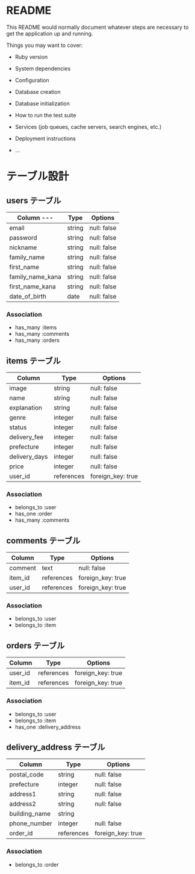# README

This README would normally document whatever steps are necessary to get the
application up and running.

Things you may want to cover:

* Ruby version

* System dependencies

* Configuration

* Database creation

* Database initialization

* How to run the test suite

* Services (job queues, cache servers, search engines, etc.)

* Deployment instructions

* ...



# テーブル設計

## users テーブル

| Column       --- | Type     | Options     |
| ---------------- | -------- | ----------- |
| email            | string   | null: false |
| password         | string   | null: false |
| nickname         | string   | null: false |
| family_name      | string   | null: false |
| first_name       | string   | null: false |
| family_name_kana | string   | null: false |
| first_name_kana  | string   | null: false |
| date_of_birth    | date     | null: false |

### Association
- has_many :items
- has_many :comments
- has_many :orders


## items テーブル

| Column           | Type       | Options           |
| ---------------- | ---------- | ----------------- |
| image            | string     | null: false       |
| name             | string     | null: false       |
| explanation      | string     | null: false       |
| genre            | integer    | null: false       |
| status           | integer    | null: false       |
| delivery_fee     | integer    | null: false       |
| prefecture       | integer    | null: false       |
| delivery_days    | integer    | null: false       |
| price            | integer    | null: false       |
| user_id          | references | foreign_key: true |

### Association
- belongs_to :user
- has_one :order
- has_many :comments


## comments テーブル

| Column          | Type       | Options           |
| --------------- | ---------- | ----------------- |
| comment         | text       | null: false       |
| item_id         | references | foreign_key: true |
| user_id         | references | foreign_key: true |

### Association
- belongs_to :user
- belongs_to :item


## orders テーブル

| Column           | Type       | Options           |
| ---------------- | ---------- | ----------------- |
| user_id          | references | foreign_key: true |
| item_id          | references | foreign_key: true |

### Association
- belongs_to :user
- belongs_to :item
- has_one :delivery_address


## delivery_address テーブル

| Column        | Type       | Options           |
| ------------- | ---------- | ----------------- |
| postal_code   | string     | null: false       |
| prefecture    | integer    | null: false       |
| address1      | string     | null: false       |
| address2      | string     | null: false       |
| building_name | string     |                   |
| phone_number  | integer    | null: false       |
| order_id      | references | foreign_key: true |

### Association
- belongs_to :order
